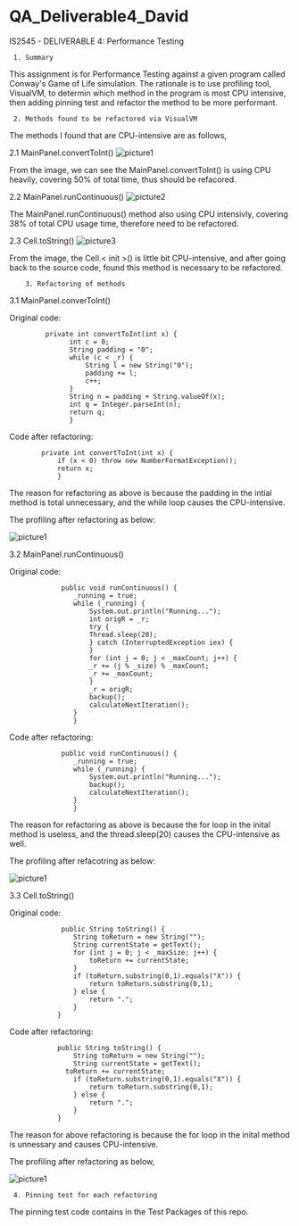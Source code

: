 # QA_Deliverable4_David
IS2545 - DELIVERABLE 4: Performance Testing

     1. Summary

 This assignment is for Performance Testing against a given program called Conway's Game of Life simulation. The rationale is to use profiling tool, VisualVM, to determin which method in the program is most CPU intensive, then adding pinning test and refactor the method to be more performant.

     2. Methods found to be refactored via VisualVM

 The methods I found that are CPU-intensive are as follows,

  2.1 MainPanel.convertToInt() 
 ![picture1](https://cloud.githubusercontent.com/assets/16587395/20127824/e7699fa2-a610-11e6-8594-6d565e22064e.png)

 From the image, we can see the MainPanel.convertToInt() is using CPU heavily, covering 50% of total time, thus should be refacored.

  2.2 MainPanel.runContinuous()
 ![picture2](https://cloud.githubusercontent.com/assets/16587395/20127860/41b3453a-a611-11e6-8b64-bc307aad20c9.png)

 The MainPanel.runContinuous() method also using CPU intensivly, covering 38% of total CPU usage time, therefore need to be refactored.

  2.3 Cell.toString()
 ![picture3](https://cloud.githubusercontent.com/assets/16587395/20127912/c2a477ea-a611-11e6-91ec-e909cb103094.png)

 From the image, the Cell.< init >() is little bit CPU-intensive, and after going back to the source code, found this method is necessary to be refactored.
  
        3. Refactoring of methods 

 3.1 MainPanel.converToInt()

 Original code: 
 
			 private int convertToInt(int x) {
				   int c = 0;
				   String padding = "0";
				   while (c < _r) {
				       String l = new String("0");
				       padding += l;
				       c++;
				   }
				   String n = padding + String.valueOf(x);
				   int q = Integer.parseInt(n);
				   return q;
			       }
    
 Code after refactoring:

			private int convertToInt(int x) {
				if (x < 0) throw new NumberFormatException();
				return x;
			    }
    
 The reason for refactoring as above is because the padding in the intial method is total unnecessary, and the while loop causes the CPU-intensive.

 The profiling after refactoring as below:

 ![picture1](https://cloud.githubusercontent.com/assets/16587395/20128223/a7dc7a04-a614-11e6-8e4b-4f83cf21a5b9.png)

 3.2 MainPanel.runContinuous()

 Original code:

				 public void runContinuous() {
					_running = true;
					while (_running) {
					    System.out.println("Running...");
					    int origR = _r;
					    try {
						Thread.sleep(20);
					    } catch (InterruptedException iex) {
					    }
					    for (int j = 0; j < _maxCount; j++) {
						_r += (j % _size) % _maxCount;
						_r += _maxCount;
					    }
					    _r = origR;
					    backup();
					    calculateNextIteration();
					}
				    }
    
 Code after refactoring:

				 public void runContinuous() {
					_running = true;
					while (_running) {
					    System.out.println("Running...");
					    backup();
					    calculateNextIteration();
					}
				    }

 The reason for refactoring as above is because the for loop in the inital method is useless, and the thread.sleep(20) causes the CPU-intensive as well.

 The profiling after refacotring as below:

 ![picture1](https://cloud.githubusercontent.com/assets/16587395/20128337/7c95e564-a615-11e6-8654-eaaaa988c9c5.png)

 3.3 Cell.toString()

 Original code:

				 public String toString() {
					String toReturn = new String("");
					String currentState = getText();     
					for (int j = 0; j < _maxSize; j++) {
					    toReturn += currentState;    
					}
					if (toReturn.substring(0,1).equals("X")) {
					    return toReturn.substring(0,1);
					} else {
					    return ".";
					}
				}

 Code after refactoring:

				public String toString() {
					String toReturn = new String("");
					String currentState = getText();     
				  toReturn += currentState;    
					if (toReturn.substring(0,1).equals("X")) {
					    return toReturn.substring(0,1);
					} else {
					    return ".";
					}
				}

 The reason for above refactoring is because the for loop in the inital method is unnessary and causes CPU-intensive.

 The profiling after refactoring as below,

 ![picture1](https://cloud.githubusercontent.com/assets/16587395/20128450/1af16a30-a616-11e6-93bc-cd90aecdee49.png)

     4. Pinning test for each refactoring

 The pinning test code contains in the Test Packages of this repo.
